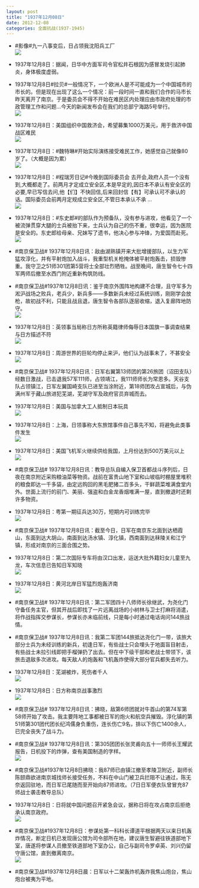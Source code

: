 ```yaml
---
layout: post
title: "1937年12月08日"
date: 2012-12-08
categories: 全面抗战(1937-1945)
---
```


<meta name="referrer" content="no-referrer" />

- #影像#九一八事变后，日占领我沈阳兵工厂 <br/><img src="https://ww1.sinaimg.cn/large/aca367d8jw1dzmqtxftkdj.jpg" />

- 1937年12月8日：据闻，日华中方面军司令官松井石根因为感冒发烧引起肺炎，身体极度虚弱。 

- 1937年12月8日#拉贝#一般情况下，一个欧洲人是不可能成为一个中国城市的市长的。但是现在出现了这么一个情况：前一段时间一直和我们合作的马市长昨天离开了南京。于是委员会不得不开始在难民区内处理应由市政府处理的市政管理工作和问题...今天的新闻发布会在我们的总部宁海路5号举行。 <br/><img src="https://ww3.sinaimg.cn/large/aca367d8jw1dzmovd9petj.jpg" />

- 1937年12月8日：美国组织中国救济会，希望募集1000万美元，用于救济中国战区难民 <br/><img src="https://ww2.sinaimg.cn/large/aca367d8jw1dzmo071lkqj.jpg" />

- 1937年12月8日：#魏特琳#开始实际演练接受难民工作，她感觉自己就像80岁了。（大概是因为累） <br/><img src="https://ww1.sinaimg.cn/large/aca367d8jw1dzmmjti99kj.jpg" />

- 1937年12月8日：#程瑞芳日记#今晚到国际委员会 去开会,政府人员一个没有到,大概都走了。前两月才定成立安全区,本是早定的,因日本不承认有安全区的必要,早已写信去问,他【们】不快回信,后来回封信【有】可承认可不承认的话。国际委员会前两月定规成立安全区,不管日本承认不承 ...  <br/><img src="https://ww1.sinaimg.cn/large/aca367d8jw1dzmleo0bwgj.jpg" />

- 1937年12月8日：#东史郎#的部队作为预备队，没有参与进攻，他看见了一个被流弹贯穿大腿的士兵被抬下来，士兵认为自己的伤不重，很幸运，因为医院是安全的。东史郎给母亲、兄妹写了遗书，他决心参与冲锋，为爱国而赴死。 <br/><img src="https://ww1.sinaimg.cn/large/aca367d8jw1dzmkjdkmawj.jpg" />

- #南京保卫战# 1937年12月8日讯：敌由湖熟镇开来大批增援部队，以生力军猛攻淳化，并有平射炮加入战斗，我重型机关枪掩体被平射炮轰击，损毁惨重。我守卫之51师301团第5营将士全部壮烈牺牲。战至晚间，唐生智令七十四军两师后撤至水西门附近重新构筑防线。 

- #南京保卫战#1937年12月8日讯：鉴于南京外围阵地构建不合理，且守军多为淞沪战场之败兵，老兵少，新兵多——多数新兵未经过系统训练，刚刚学会放枪，故初战不利，只能且战且退，唐生智令各部队逐层收缩，退入复廊阵地防守。 <br/><img src="https://ww3.sinaimg.cn/large/aca367d8jw1dzmhxmz2jkj.jpg" />

- 1937年12月8日：英领事当局称日方所称英籍律师侮辱日本国旗一事调查结果与日方描述不符 <br/><img src="https://ww4.sinaimg.cn/large/aca367d8jw1dzmh29akesj.jpg" />

- 1937年12月8日：周游世界的巨轮均停止来沪，他们认为战事未了，不甚安全 <br/><img src="https://ww2.sinaimg.cn/large/aca367d8jw1dzmfbqi2hnj.jpg" />

- #南京保卫战# 1937年12月8日讯：日军右翼第13师团的第26旅团（沼田支队）经数日激战，已击退我57军111师，占领靖江，我111师师长为常恩多。天谷支队占领镇江，日军左翼国崎支队已进至当涂附近，第18师团攻占宣城后，与伪满州军于藏山旅进犯芜湖，芜湖守军及政府官员弃城而去。 

- 1937年12月8日：美国与加拿大工人抵制日本玩具 <br/><img src="https://ww1.sinaimg.cn/large/aca367d8jw1dzmbut81c2j.jpg" />

- 1937年12月8日：上海，日领事称大东旅馆事件自己事先不知，将避免此类事件发生 <br/><img src="https://ww1.sinaimg.cn/large/aca367d8jw1dzma4gzlcoj.jpg" />

- 1937年12月8日：美国飞机军火继续供给我国，上月份达到500万美元以上 <br/><img src="https://ww2.sinaimg.cn/large/aca367d8jw1dzm8dxjtgqj.jpg" />

- #南京保卫战# 1937年12月8日讯：教导总队自编入保卫首都战斗序列后，日夜在南京附近采购粮油菜等物资。战前在富贵山地下室和山坡临时棚屋里堆积的粮食即达一千多袋，由定远购回的黑毛肥猪二百多头，干鲜蔬菜堆满食堂内外。世面上流行的前门、美丽、强盗和白金龙香烟堆满一屋，直到撤退时还剩许多物资。 

- 1937年12月8日：粤第一期征兵达30万，短期内可训练完毕 <br/><img src="https://ww4.sinaimg.cn/large/aca367d8jw1dzm78ba7rij.jpg" />

- #南京保卫战# 1937年12月8日讯：截至今日，日军在南京东北面到达栖霞山，东面到达大胡山，南面到达汤水镇、淳化镇，西南面到达秣陵关和江宁镇，形成对南京的三面合围之势。 

- 1937年12月8日：第二次国际专车将由汉口出发，运送大批外籍妇女儿童至九龙，车次信息已告知日军知晓 <br/><img src="https://ww4.sinaimg.cn/large/aca367d8jw1dzm5hy7o6xj.jpg" />

- 1937年12月8日：黄河北岸日军猛烈炮轰济南 <br/><img src="https://ww2.sinaimg.cn/large/aca367d8jw1dzm3ri3s51j.jpg" />

- #南京保卫战# 1937年12月8日讯：第二军团四十八师师长徐继武，为尧化门守备任务主官，但其开战后即找了一片远离战场的小树林与卫士打麻将消遣，将作战指挥交参谋长，参谋长亦未临前线，只是每小时通过电话询问144旅战情。 

- #南京保卫战# 1937年12月8日讯：我第二军团144旅抵达尧化门一带，该旅大部分士兵为未经训练的新兵，初逢日军，有些战士只会埋头于地面盲目射击，有些战士未拉引线即把手榴弹扔了出去。但在中下级干部和老战士带领下，该旅击退敌多次进攻。每天敌人的炮轰和飞机轰炸使得大部分官兵都失去听力。 

- 1937年12月8日：芜湖被炸，死伤者千人 <br/><img src="https://ww2.sinaimg.cn/large/aca367d8jw1dzm214dvsmj.jpg" />

- 1937年12月8日：日方称南京战事激烈 <br/><img src="https://ww4.sinaimg.cn/large/aca367d8jw1dzm0ajv2udj.jpg" />

- #南京保卫战# 1937年12月8日讯：拂晓，敌第6师团就对牛首山的第74军第58师开始了攻击。我主要阵地工事都被日军的炮火和航空兵摧毁。淳化镇的第51师第301团代团长纪鸿儒身负重伤，连长伤亡9名，排以下伤亡1400余人，已完全丧失了战斗力。 

- #南京保卫战# 1937年12月8日讯：第305团团长张灵甫向五十一师师长王耀武报告，日机投下的炸弹，查有美国制造的字样。 <br/><img src="https://ww2.sinaimg.cn/large/aca367d8jw1dzly9pl9hrj.jpg" />

- #南京保卫战#1937年12月8日拂晓：我87师已由镇江撤至孝陵卫附近，副师长陈颐鼎欲进南京城找师长接受任务，不料在中山门被卫兵拦阻不让通过，陈无奈返回驻地，而日军已尾随而至开始向87师进攻。（7日日军便衣队曾冒充87师战士袭击教导总队） 

- 1937年12月8日：日将就中国问题召开紧急会议，据称日将在攻占南京后拒绝承认南京政府。 <br/><img src="https://ww4.sinaimg.cn/large/aca367d8jw1dzlxzfd15qj.jpg" />

- #南京保卫战#1937年12月8日：参谋处第一科科长谭道平根据两天以来日机轰炸情况，断定日机已发现唐公馆为司令部所在地，建议唐生智避往铁道部地下室，唐遂将参谋人员撤至铁道部地下室办公，自己与副司令罗卓英、刘兴仍留守唐公馆，直到撤离南京。 <br/><img src="https://ww1.sinaimg.cn/large/aca367d8jw1dzlxoxt7m3j.jpg" />

- #南京保卫战#1937年12月8日晨：日军以十二架轰炸机轰炸我焦山炮台，焦山炮台被夷为平地。 


